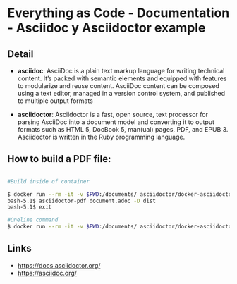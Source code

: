 # Everything as Code - Documentation - Asciidoc y Asciidoctor example

## Detail
- **asciidoc**: AsciiDoc is a plain text markup language for writing technical content. It’s packed with semantic elements and equipped with features to modularize and reuse content. AsciiDoc content can be composed using a text editor, managed in a version control system, and published to multiple output formats
  
- **asciidoctor**: Asciidoctor is a fast, open source, text processor for parsing AsciiDoc into a document model and converting it to output formats such as HTML 5, DocBook 5, man(ual) pages, PDF, and EPUB 3. Asciidoctor is written in the Ruby programming language.

## How to build a PDF file:

```sh

#Build inside of container

$ docker run --rm -it -v $PWD:/documents/ asciidoctor/docker-asciidoctor:1.18
bash-5.1$ asciidoctor-pdf document.adoc -D dist
bash-5.1$ exit

#Oneline command
$ docker run --rm -it -v $PWD:/documents/ asciidoctor/docker-asciidoctor:1.18 asciidoctor-pdf document.adoc -D dist
```

## Links
- https://docs.asciidoctor.org/
- https://asciidoc.org/